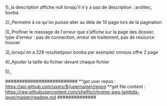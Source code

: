 1)_la description affiche null lorsqu'il n'y a pas de description : arolitec, booba

2)_Permetre à ce qu'on puisse aller au déla de 10 page lors de la pagination

3)_Profiner le message de l'erreur que s'affiche sur la page des dossier. type d'erreur : pas de connection, erreur de traitement, pas de resource trouver

3)_lorsqu'on a 228 resultat(pour booba par exemple) onnous offre 2 page

4)_Ajouter la taille du fichier devant chaque fichier

5)_

##########################
**get user repos : https://api.github.com/users/${username}/repos
**get file content : https://raw.githubusercontent.com/shelfio/chrome-aws-lambda-layer/master/readme.md
##############